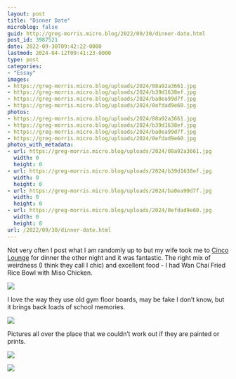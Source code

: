 ```yaml
---
layout: post
title: "Dinner Date"
microblog: false
guid: http://greg-morris.micro.blog/2022/09/30/dinner-date.html
post_id: 3987521
date: 2022-09-30T09:42:22-0000
lastmod: 2024-04-12T09:41:23-0000
type: post
categories:
- "Essay"
images:
- https://greg-morris.micro.blog/uploads/2024/08a92a3661.jpg
- https://greg-morris.micro.blog/uploads/2024/b39d1638ef.jpg
- https://greg-morris.micro.blog/uploads/2024/ba0ea99d7f.jpg
- https://greg-morris.micro.blog/uploads/2024/0efdad9e60.jpg
photos:
- https://greg-morris.micro.blog/uploads/2024/08a92a3661.jpg
- https://greg-morris.micro.blog/uploads/2024/b39d1638ef.jpg
- https://greg-morris.micro.blog/uploads/2024/ba0ea99d7f.jpg
- https://greg-morris.micro.blog/uploads/2024/0efdad9e60.jpg
photos_with_metadata:
- url: https://greg-morris.micro.blog/uploads/2024/08a92a3661.jpg
  width: 0
  height: 0
- url: https://greg-morris.micro.blog/uploads/2024/b39d1638ef.jpg
  width: 0
  height: 0
- url: https://greg-morris.micro.blog/uploads/2024/ba0ea99d7f.jpg
  width: 0
  height: 0
- url: https://greg-morris.micro.blog/uploads/2024/0efdad9e60.jpg
  width: 0
  height: 0
url: /2022/09/30/dinner-date.html
---
```

Not very often I post what I am randomly up to but my wife took me to [Cinco Lounge](https://thelounges.co.uk/cinco/) for dinner the other night and it was fantastic. The right mix of weirdness (I think they call I chic) and excellent food - I had Wan Chai Fried Rice Bowl with Miso Chicken.

![](https://greg-morris.micro.blog/uploads/2024/08a92a3661.jpg)

I love the way they use old gym floor boards, may be fake I don’t know, but it brings back loads of school memories.

![](https://greg-morris.micro.blog/uploads/2024/b39d1638ef.jpg)

Pictures all over the place that we couldn’t work out if they are painted or prints.

 ![](https://greg-morris.micro.blog/uploads/2024/ba0ea99d7f.jpg)

![](https://greg-morris.micro.blog/uploads/2024/0efdad9e60.jpg)
